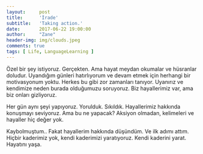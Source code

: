 ```yaml
---
layout:     post
title:      'İrade'
subtitle:   'Taking action.'
date:       2017-06-22 19:00:00
author:     "Zane"
header-img: img/clouds.jpeg
comments: true
tags: [ Life, LanguageLearning ]
---
```


Özel bir şey istiyoruz. Gerçekten. Ama hayat meydan okumalar ve hüsranlar doludur. Uyandığım günleri hatırlıyorum ve devam etmek için herhangi bir motivasyonum yoktu. Herkes bu gibi zor zamanları tanıyor. Uyanırız ve kendimize neden burada olduğumuzu soruyoruz. Biz hayallerimiz var, ama biz onları gizliyoruz.
 
Her gün aynı şeyi yapıyoruz. Yorulduk. Sıkıldık. Hayallerimiz hakkında konuşmayı seviyoruz. Ama bu ne yapacak? Aksiyon olmadan, kelimeleri ve hayaller hiç değer yok.
 
Kaybolmuştum.. Fakat hayallerim hakkında düşündüm. Ve ilk adımı attım. Hiçbir kaderimiz yok, kendi kaderimizi yaratıyoruz. Kendi kaderini yarat. Hayatını yaşa.
